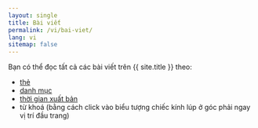 ```yaml
---
layout: single
title: Bài viết
permalink: /vi/bai-viet/
lang: vi
sitemap: false
---
```


Bạn có thể đọc tất cả các bài viết trên {{ site.title }} theo:

- [thẻ](/vi/the/)
- [danh mục](/vi/danh-muc/)
- [thời gian xuất bản](/vi/thoi-gian/)
- từ khoá (bằng cách click vào biểu tượng chiếc kính lúp ở góc phải ngay vị trí đầu trang)

